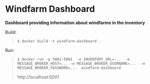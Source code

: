 # Windfarm Dashboard

**Dashboard providing information about windfarms in the inventory** 

Build:
> `$ docker build -t windfarm-dashboard .`

Run:
> `$ docker run -p 5001:5001 
>   -e INVENTORY_URL=... 
>   -e MESSAGE_BROKER_HOST=...
>   -e MESSAGE_BROKER_USERNAME=... 
>   -e MESSAGE_BROKER_PASSWORD=... 
> windfarm-dashboard`
>
> http://localhost:5001